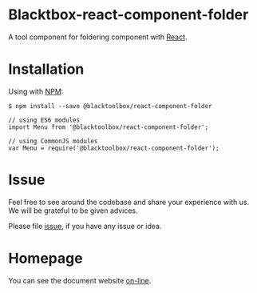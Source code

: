 # Blacktbox-react-component-folder

A tool component for foldering component with [React](https://facebook.github.io/react).

# Installation

Using with [NPM](https://www.npmjs.com/):

    $ npm install --save @blacktoolbox/react-component-folder

    // using ES6 modules
    import Menu from '@blacktoolbox/react-component-folder';

    // using CommonJS modules
    var Menu = require('@blacktoolbox/react-component-folder');

# Issue

Feel free to see around the codebase and share your experience with us. We will be grateful to be given advices. 

Please file [issue](https://github.com/BlackToolBoxLaboratory/react-component-folder/issues), if you have any issue or idea.

# Homepage

You can see the document website [on-line](https://blacktoolboxlaboratory.github.io/react/v2/#/packages/component_folder/).

